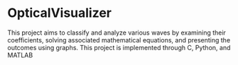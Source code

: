 # OpticalVisualizer
 This project aims to classify and analyze various waves by examining their coefficients, solving associated mathematical equations, and presenting the outcomes using graphs. This project is implemented through  C, Python, and MATLAB 
